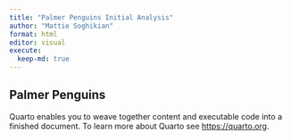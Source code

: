 ```yaml
---
title: "Palmer Penguins Initial Analysis"
author: "Mattie Soghikian"
format: html
editor: visual
execute: 
  keep-md: true
---
```




## Palmer Penguins

Quarto enables you to weave together content and executable code into a finished document. To learn more about Quarto see <https://quarto.org>.

## 
